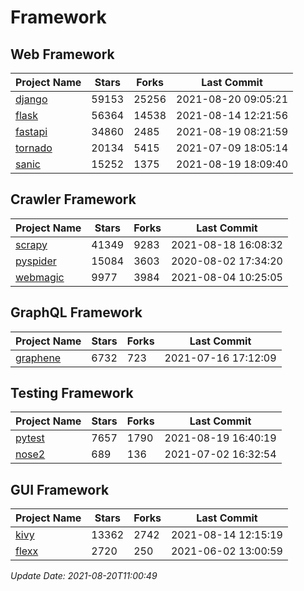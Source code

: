 # Framework

## Web Framework
| Project Name | Stars | Forks | Last Commit |
| ------------ | ----- | ----- | ----------- |
| [django](https://github.com/django/django) | 59153 | 25256 | 2021-08-20 09:05:21 |
| [flask](https://github.com/pallets/flask) | 56364 | 14538 | 2021-08-14 12:21:56 |
| [fastapi](https://github.com/tiangolo/fastapi) | 34860 | 2485 | 2021-08-19 08:21:59 |
| [tornado](https://github.com/tornadoweb/tornado) | 20134 | 5415 | 2021-07-09 18:05:14 |
| [sanic](https://github.com/sanic-org/sanic) | 15252 | 1375 | 2021-08-19 18:09:40 |

## Crawler Framework
| Project Name | Stars | Forks | Last Commit |
| ------------ | ----- | ----- | ----------- |
| [scrapy](https://github.com/scrapy/scrapy) | 41349 | 9283 | 2021-08-18 16:08:32 |
| [pyspider](https://github.com/binux/pyspider) | 15084 | 3603 | 2020-08-02 17:34:20 |
| [webmagic](https://github.com/code4craft/webmagic) | 9977 | 3984 | 2021-08-04 10:25:05 |

## GraphQL Framework
| Project Name | Stars | Forks | Last Commit |
| ------------ | ----- | ----- | ----------- |
| [graphene](https://github.com/graphql-python/graphene) | 6732 | 723 | 2021-07-16 17:12:09 |

## Testing Framework
| Project Name | Stars | Forks | Last Commit |
| ------------ | ----- | ----- | ----------- |
| [pytest](https://github.com/pytest-dev/pytest) | 7657 | 1790 | 2021-08-19 16:40:19 |
| [nose2](https://github.com/nose-devs/nose2) | 689 | 136 | 2021-07-02 16:32:54 |

## GUI Framework
| Project Name | Stars | Forks | Last Commit |
| ------------ | ----- | ----- | ----------- |
| [kivy](https://github.com/kivy/kivy) | 13362 | 2742 | 2021-08-14 12:15:19 |
| [flexx](https://github.com/flexxui/flexx) | 2720 | 250 | 2021-06-02 13:00:59 |

*Update Date: 2021-08-20T11:00:49*